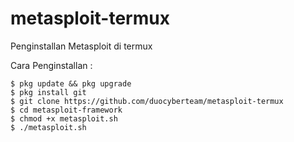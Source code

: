 # metasploit-termux

Penginstallan Metasploit di termux

Cara Penginstallan :

    $ pkg update && pkg upgrade
    $ pkg install git
    $ git clone https://github.com/duocyberteam/metasploit-termux
    $ cd metasploit-framework
    $ chmod +x metasploit.sh
    $ ./metasploit.sh
